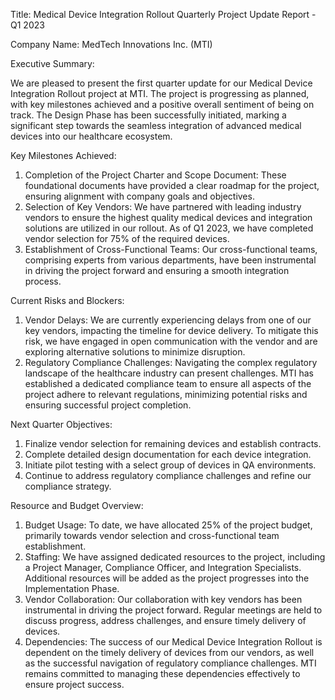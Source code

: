  Title: Medical Device Integration Rollout Quarterly Project Update Report - Q1 2023

Company Name: MedTech Innovations Inc. (MTI)

Executive Summary:

We are pleased to present the first quarter update for our Medical Device Integration Rollout project at MTI. The project is progressing as planned, with key milestones achieved and a positive overall sentiment of being on track. The Design Phase has been successfully initiated, marking a significant step towards the seamless integration of advanced medical devices into our healthcare ecosystem.

Key Milestones Achieved:

1. Completion of the Project Charter and Scope Document: These foundational documents have provided a clear roadmap for the project, ensuring alignment with company goals and objectives.
2. Selection of Key Vendors: We have partnered with leading industry vendors to ensure the highest quality medical devices and integration solutions are utilized in our rollout. As of Q1 2023, we have completed vendor selection for 75% of the required devices.
3. Establishment of Cross-Functional Teams: Our cross-functional teams, comprising experts from various departments, have been instrumental in driving the project forward and ensuring a smooth integration process.

Current Risks and Blockers:

1. Vendor Delays: We are currently experiencing delays from one of our key vendors, impacting the timeline for device delivery. To mitigate this risk, we have engaged in open communication with the vendor and are exploring alternative solutions to minimize disruption.
2. Regulatory Compliance Challenges: Navigating the complex regulatory landscape of the healthcare industry can present challenges. MTI has established a dedicated compliance team to ensure all aspects of the project adhere to relevant regulations, minimizing potential risks and ensuring successful project completion.

Next Quarter Objectives:

1. Finalize vendor selection for remaining devices and establish contracts.
2. Complete detailed design documentation for each device integration.
3. Initiate pilot testing with a select group of devices in QA environments.
4. Continue to address regulatory compliance challenges and refine our compliance strategy.

Resource and Budget Overview:

1. Budget Usage: To date, we have allocated 25% of the project budget, primarily towards vendor selection and cross-functional team establishment.
2. Staffing: We have assigned dedicated resources to the project, including a Project Manager, Compliance Officer, and Integration Specialists. Additional resources will be added as the project progresses into the Implementation Phase.
3. Vendor Collaboration: Our collaboration with key vendors has been instrumental in driving the project forward. Regular meetings are held to discuss progress, address challenges, and ensure timely delivery of devices.
4. Dependencies: The success of our Medical Device Integration Rollout is dependent on the timely delivery of devices from our vendors, as well as the successful navigation of regulatory compliance challenges. MTI remains committed to managing these dependencies effectively to ensure project success.